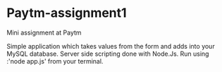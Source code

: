 # Paytm-assignment1
Mini assignment at Paytm

Simple application which takes values from the form and adds into your MySQL database. Server side scripting done with Node.Js. Run using :'node app.js' from your terminal. 

